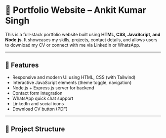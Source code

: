 # 💼 Portfolio Website – Ankit Kumar Singh

This is a full-stack portfolio website built using **HTML, CSS, JavaScript, and Node.js**. It showcases my skills, projects, contact details, and allows users to download my CV or connect with me via LinkedIn or WhatsApp.

---

## 🚀 Features

- Responsive and modern UI using HTML, CSS (with Tailwind)
- Interactive JavaScript elements (theme toggle, navigation)
- Node.js + Express.js server for backend
- Contact form integration
- WhatsApp quick chat support
- LinkedIn and social icons
- Download CV button (PDF)

---

## 📁 Project Structure

